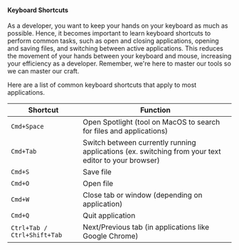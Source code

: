 #### Keyboard Shortcuts

As a developer, you want to keep your hands on your keyboard as much as
possible. Hence, it becomes important to learn keyboard shortcuts to perform
common tasks, such as open and closing applications, opening and saving files,
and switching between active applications. This reduces the movement of your
hands between your keyboard and mouse, increasing your efficiency as a
developer. Remember, we're here to master our tools so we can master our craft.

Here are a list of common keyboard shortcuts that apply to most applications.

| Shortcut     | Function |
| ---          | ---      |
| `Cmd+Space`  | Open Spotlight (tool on MacOS to search for files and applications) |
| `Cmd+Tab`    | Switch between currently running applications (ex. switching from your text editor to your browser) |
| `Cmd+S`      | Save file |
| `Cmd+O`      | Open file |
| `Cmd+W`      | Close tab or window (depending on application) |
| `Cmd+Q`      | Quit application |
| `Ctrl+Tab / Ctrl+Shift+Tab`   | Next/Previous tab (in applications like Google Chrome) |
